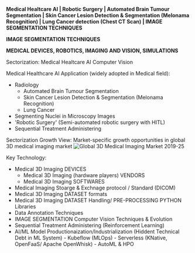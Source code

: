 **Medical Healtcare AI | Robotic Surgery | Automated Brain Tumour Segmentation | Skin Cancer Lesion Detection & Segmentation (Melonama Recognition) |  Lung Cancer detection (Chest CT Scan) | IMAGE SEGMENTATION TECHNIQUES**

**IMAGE SEGMENTATION TECHNIQUES**

**MEDICAL DEVICES, ROBOTICS, IMAGING AND VISION, SIMULATIONS**


			
Sectorization: Medical Healtcare AI Computer Vision

Medical Healthcare AI Application (widely adopted in Medical field):			
 - Radiology 
	- Automated Brain Tumour Segmentation 
	- Skin Cancer Lesion Detection & Segmentation (Melonama Recognition)
	- Lung Cancer 
 - Segmenting Nuclei in Microscopy Images
 - 'Robotic Surgery' (Semi-automated robotic surgery with HITL) 
 - Sequential Treatment Administering
 
 
Sectorization Growth View: Market-specific growth opportunities in global 3D medical imaging market
![Global 3D Medical Imaging Market 2019-25](https://www.researchandmarkets.com/research/xpnd7g/worldwide_3d?w=4)

Key Technology: 
- Medical 3D Imaging DEVICES
   - Medical 3D Imaging (hardware players) VENDORS 
   - Medical 3D Imaging SOFTWARES
- Medical Imaging Stoarge & Exchnage protocol / Standard (DICOM)
- Medical 3D Imaging DATASET formats
- Medical 3D Imaging DATASET Handling/ PRE-PROCESSING PYTHON Libraries
- Data Annotation Techniques
- IMAGE SEGMENTATION Computer Vision Techniques & Evolution
- Sequential Treatment Administering (Reinforcement Learning)
- AI/ML Model Productionaization/Industrialization (Hiddent Technical Debt in ML System)
			- Kubeflow (MLOps)
			- Serverless (KNative, OpenFaaS/ Apache OpenWhisk)
			- AutoML & HPO
